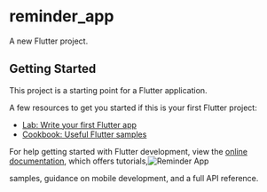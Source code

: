 # reminder_app

A new Flutter project.

## Getting Started

This project is a starting point for a Flutter application.

A few resources to get you started if this is your first Flutter project:

- [Lab: Write your first Flutter app](https://docs.flutter.dev/get-started/codelab)
- [Cookbook: Useful Flutter samples](https://docs.flutter.dev/cookbook)

For help getting started with Flutter development, view the
[online documentation](https://docs.flutter.dev/), which offers tutorials,![Reminder App](https://github.com/user-attachments/assets/7c34bf91-37b4-4df2-ad5b-f2f3bd4ca645)

samples, guidance on mobile development, and a full API reference.
